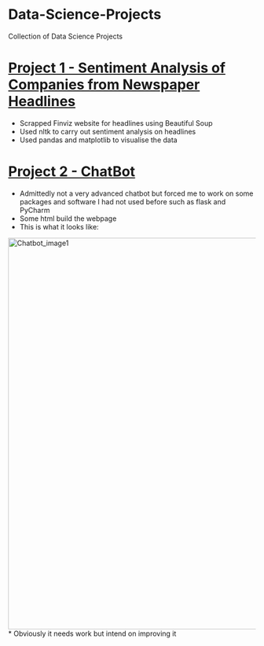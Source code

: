 # Data-Science-Projects
Collection of Data Science Projects

# [Project 1 - Sentiment Analysis of Companies from Newspaper Headlines](https://github.com/Jlod95/Data-Science-Projects/blob/main/Project%201%20-%20Sentiment%20Analysis%20of%20Companies%20from%20Newspaper%20Headlines.ipynb)
* Scrapped Finviz website for headlines using Beautiful Soup
* Used nltk to carry out sentiment analysis on headlines
* Used pandas and matplotlib to visualise the data

# [Project 2 - ChatBot](https://github.com/Jlod95/Data-Science-Projects/blob/main/Project%204%20-%20ChatBot.py)
* Admittedly not a very advanced chatbot but forced me to work on some packages and software I had not used before such as flask and PyCharm
* Some html build the webpage
* This is what it looks like:
 <img width="797" alt="Chatbot_image1" src="https://user-images.githubusercontent.com/49656583/117686509-d91e4e80-b1ae-11eb-9709-65194393fe7d.PNG">
* Obviously it needs work but intend on improving it
